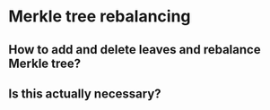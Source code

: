 # Merkle tree rebalancing

## How to add and delete leaves and rebalance Merkle tree?

## Is this actually necessary?



